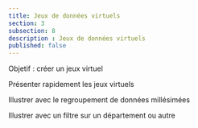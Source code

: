 ```yaml
---
title: Jeux de données virtuels
section: 3
subsection: 8
description : Jeux de données virtuels
published: false
---
```



Objetif : créer un jeux virtuel


Présenter rapidement les jeux virtuels

Illustrer avec le regroupement de données millésimées

Illustrer avec un filtre sur un département ou autre
